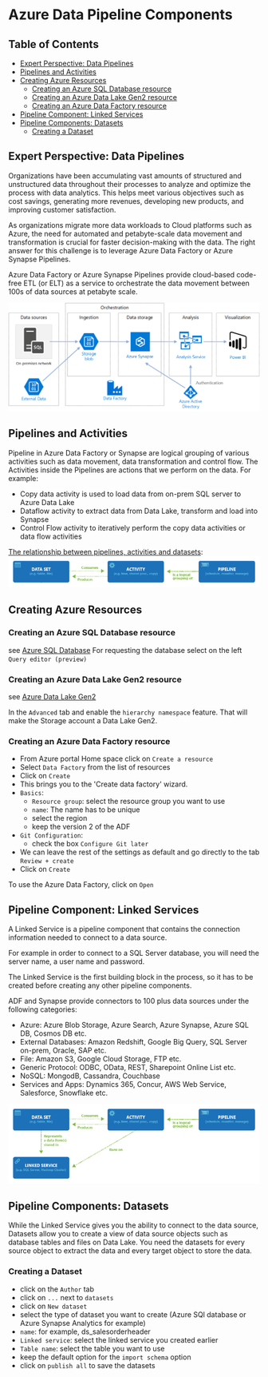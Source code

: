 # Azure Data Pipeline Components

## Table of Contents

- [Expert Perspective: Data Pipelines](#expert-perspective-data-pipelines)
- [Pipelines and Activities](#pipelines-and-activities)
- [Creating Azure Resources](#creating-azure-resources)
  - [Creating an Azure SQL Database resource](#creating-an-azure-sql-database-resource)
  - [Creating an Azure Data Lake Gen2 resource](#creating-an-azure-data-lake-gen2-resource)
  - [Creating an Azure Data Factory resource](#creating-an-azure-data-factory-resource)
- [Pipeline Component: Linked Services](#pipeline-component-linked-services)
- [Pipeline Components: Datasets](#pipeline-components-datasets)
  - [Creating a Dataset](#creating-a-dataset)

## Expert Perspective: Data Pipelines

Organizations have been accumulating vast amounts of structured and unstructured data throughout their processes to 
analyze and optimize the process with data analytics. This helps meet various objectives such as cost savings, 
generating more revenues, developing new products, and improving customer satisfaction.

As organizations migrate more data workloads to Cloud platforms such as Azure, the need for automated and petabyte-scale 
data movement and transformation is crucial for faster decision-making with the data. The right answer for this 
challenge is to leverage Azure Data Factory or Azure Synapse Pipelines.

Azure Data Factory or Azure Synapse Pipelines provide cloud-based code-free ETL (or ELT) as a service to orchestrate the 
data movement between 100s of data sources at petabyte scale.

<img src="./0-images/chap2/bi-architecture.png">

## Pipelines and Activities

Pipeline in Azure Data Factory or Synapse are logical grouping of various activities such as data movement, data 
transformation and control flow. The Activities inside the Pipelines are actions that we perform on the data. For 
example:
- Copy data activity is used to load data from on-prem SQL server to Azure Data Lake
- Dataflow activity to extract data from Data Lake, transform and load into Synapse
- Control Flow activity to iteratively perform the copy data activities or data flow activities

[The relationship between pipelines, activities and datasets](https://docs.microsoft.com/en-us/azure/data-factory/concepts-pipelines-activities?tabs=data-factory):
<img src="./0-images/chap2/pipelines-activities-datasets.png">

## Creating Azure Resources

### Creating an Azure SQL Database resource
see [Azure SQL Database](https://github.com/Geodego/data_engineering_azure/blob/master/2-data_warehouses/6-Azure_tools_configuration.md#azure-sql-database)
For requesting the database select on the left `Query editor (preview)`
### Creating an Azure Data Lake Gen2 resource
see [Azure Data Lake Gen2](https://github.com/Geodego/data_engineering_azure/blob/master/2-data_warehouses/6-Azure_tools_configuration.md#azure-blob-storage)

In the `Advanced` tab and enable the `hierarchy namespace` feature. That will make the Storage account a Data Lake Gen2.

### Creating an Azure Data Factory resource
- From Azure portal Home space click on `Create a resource`
- Select `Data Factory` from the list of resources
- Click on `Create`
- This brings you to the 'Create data factory' wizard.
- `Basics`:
  - `Resource group`: select the resource group you want to use
  - `name`: The name has to be unique
  - select the region
  - keep the version 2 of the ADF
- `Git Configuration`:
  - check the box `Configure Git later`
- We can leave the rest of the settings as default and go directly to the tab `Review + create`
- Click on `Create`

To use the Azure Data Factory, click on `Open ` 



## Pipeline Component: Linked Services 
A Linked Service is a pipeline component that contains the connection information needed to connect to a data source.

For example in order to connect to a SQL Server database, you will need the server name, a user name and password.

The Linked Service is the first building block in the process, so it has to be created before creating any other 
pipeline components.

ADF and Synapse provide connectors to 100 plus data sources under the following categories:
- Azure: Azure Blob Storage, Azure Search, Azure Synapse, Azure SQL DB, Cosmos DB etc.
- External Databases: Amazon Redshift, Google Big Query, SQL Server on-prem, Oracle, SAP etc.
- File: Amazon S3, Google Cloud Storage, FTP etc.
- Generic Protocol: ODBC, OData, REST, Sharepoint Online List etc.
- NoSQL: MongodB, Cassandra, Couchbase
- Services and Apps: Dynamics 365, Concur, AWS Web Service, Salesforce, Snowflake etc.

<img src="./0-images/chap2/linked-services.png">

## Pipeline Components: Datasets

While the Linked Service gives you the ability to connect to the data source, Datasets allow you to create a view of 
data source objects such as database tables and files on Data Lake. You need the datasets for every source object to 
extract the data and every target object to store the data.

### Creating a Dataset
- click on the `Author` tab
- click on `...` next to `datasets`
- click on `New dataset`
- select the type of dataset you want to create (Azure SQl database or Azure Synapse Analytics for example)
- `name`: for example, ds_salesorderheader
- `Linked service`: select the linked service you created earlier
- `Table name`: select the table you want to use
- keep the default option for the `import schema` option
- click on `publish all` to save the datasets
